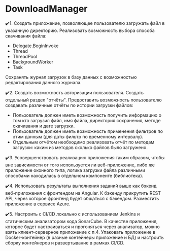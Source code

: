 # DownloadManager
✔️1. Создать приложение, позволяющее пользователю загружать файл в указанную директорию. Реализовать возможность выбора способа скачивания файла:

* Delegate.BeginInvoke
* Thread
* ThreadPool
* BackgroundWorker
* Task

Сохранять журнал загрузок в базу данных с возможностью редактирования данного журнала.

✔️2. Создать возможность авторизации пользователя. Создать отдельный раздел "отчёты". Предоставить возможность пользователю создавать различные отчёты по истории загрузки файлов:

* Пользователь должен иметь возможность получить информацию о том кто загрузил файл, имя файла, директория сохранения, методе скачивания и дате загрузки. 
* Пользователь должен иметь возможность применения фильтров по этим данным (для даты фильтр по временному интервалу).
* Отдельным отчётом необходимо реализовать отчёт по методам загрузки: каким из методов сколько файлов было загружено.

✔️3. Усовершенствовать реализацию приложения таким образом, чтобы вне зависимости от того используется ли веб-приложение, либо же приложение оконного типа, логика загрузки файла различными способами находилась в отдельном компоненте (библиотека).

✔️4. Использовать результаты выполнения заданий выше как бэкенд веб-приложения с фронтендом на Angular. К бэкенду прикрутить REST API, через которое фронтенд будет общаться с бэкендом. Разместить приложение в сервисе Azure.

✔️5. Настроить с CI/CD локально с использованием Jenkins и статическим анализатором кода SonarCube. В качестве приложения, которое будет настраиваться и прогоняться через анализатор, можно взять клиент-серверное приложение c п.4. Упаковать приложение в Docker-контейнер (в разные контейнеры приложение и БД) и настроить сборку контейнеров и развертывание в рамках CI/CD. 
